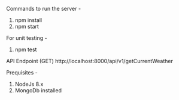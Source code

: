 Commands to run the server -
1. npm install
2. npm start

For unit testing - 
1. npm test

API Endpoint (GET)
http://localhost:8000/api/v1/getCurrentWeather

Prequisites -
1. NodeJs 8.x
2. MongoDb installed